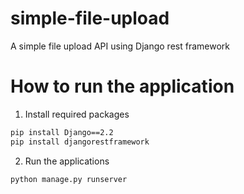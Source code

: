 # simple-file-upload

A simple file upload API using Django rest framework

# How to run the application

1. Install required packages

```bash
pip install Django==2.2
pip install djangorestframework
```

2. Run the applications

```
python manage.py runserver
```
